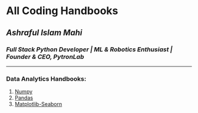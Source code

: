 # All Coding Handbooks 
## *Ashraful Islam Mahi*
### *Full Stack Python Developer | ML & Robotics Enthusiast | Founder & CEO, PytronLab*
---

### Data Analytics Handbooks:
1. [Numpy](https://github.com/aimG313/All-Handbooks/blob/main/Data%20Analytics%20Handbooks/1.Numpy/numpy_essential.ipynb) 
2. [Pandas](https://github.com/aimG313/All-Handbooks/blob/main/Data%20Analytics%20Handbooks/2.Pandas/pandas_essential.ipynb) 
3. [Matplotlib-Seaborn](https://github.com/aimG313/All-Handbooks/blob/main/Data%20Analytics%20Handbooks/3.%20Matplotlib%20Seaborn/matplotlib_seaborn_essential.ipynb) 

 
